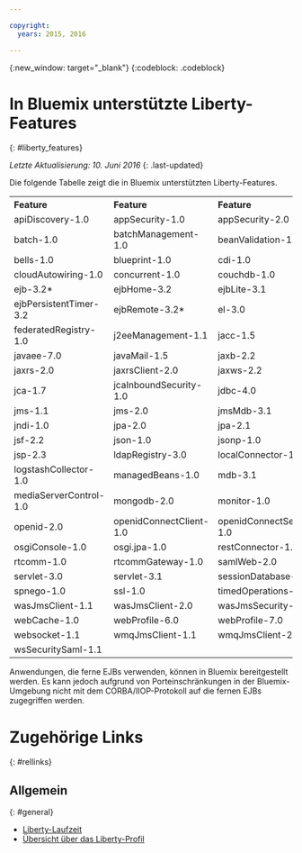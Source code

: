 ```yaml
---

copyright:
  years: 2015, 2016

---
```


{:new_window: target="_blank"}
{:codeblock: .codeblock}

# In Bluemix unterstützte Liberty-Features
{: #liberty_features}

*Letzte Aktualisierung: 10. Juni 2016*
{: .last-updated}

Die folgende Tabelle zeigt die in Bluemix unterstützten Liberty-Features.

<table>

<tr>
<th align="left">Feature</th>
<th align="left">Feature</th>
<th align="left">Feature</th>
<th align="left">Feature</th>
</tr>

<tr>
<td>apiDiscovery-1.0</td>
<td>appSecurity-1.0</td>
<td>appSecurity-2.0</td>
<td>appState-1.0</td>
</tr>

<tr>
<td>batch-1.0</td>
<td>batchManagement-1.0</td>
<td>beanValidation-1.0</td>
<td>beanValidation-1.1</td>
</tr>

<tr>
<td>bells-1.0</td>
<td>blueprint-1.0 </td>
<td>cdi-1.0</td>
<td>cdi-1.2</td>
</tr>

<tr>
<td>cloudAutowiring-1.0</td>
<td>concurrent-1.0</td>
<td>couchdb-1.0</td>
<td>distributedMap-1.0</td>
</tr>

<tr>
<td>ejb-3.2*</td>
<td>ejbHome-3.2</td>
<td>ejbLite-3.1</td>
<td>ejbLite-3.2</td>
</tr>

<tr>
<td>ejbPersistentTimer-3.2</td>
<td>ejbRemote-3.2*</td>
<td>el-3.0</td>
<td>eventLogging-1.0</td>
</tr>

<tr>
<td>federatedRegistry-1.0</td>
<td>j2eeManagement-1.1</td>
<td>jacc-1.5</td>
<td>jaspic-1.1</td>
</tr>

<tr>
<td>javaee-7.0</td>
<td>javaMail-1.5</td>
<td>jaxb-2.2</td>
<td>jaxrs-1.1</td>
</tr>

<tr>
<td>jaxrs-2.0</td>
<td>jaxrsClient-2.0</td>
<td>jaxws-2.2</td>
<td>jca-1.6</td>
</tr>

<tr>
<td>jca-1.7</td>
<td>jcaInboundSecurity-1.0</td>
<td>jdbc-4.0</td>
<td>jdbc-4.1</td>
</tr>

<tr>
<td>jms-1.1</td>
<td>jms-2.0</td>
<td>jmsMdb-3.1</td>
<td>jmsMdb-3.2</td>
</tr>

<tr>
<td>jndi-1.0</td>
<td>jpa-2.0</td>
<td>jpa-2.1</td>
<td>jsf-2.0</td>
</tr>

<tr>
<td>jsf-2.2</td>
<td>json-1.0</td>
<td>jsonp-1.0</td>
<td>jsp-2.2</td>
</tr>

<tr>
<td>jsp-2.3 </td>
<td>ldapRegistry-3.0</td>
<td>localConnector-1.0</td>
<td>logAnalysis-1.0</td>
</tr>

<tr>
<td>logstashCollector-1.0</td>
<td>managedBeans-1.0</td>
<td>mdb-3.1</td>
<td>mdb-3.2</td>
</tr>

<tr>
<td>mediaServerControl-1.0</td>
<td>mongodb-2.0</td>
<td>monitor-1.0</td>
<td>oauth-2.0</td>
</tr>

<tr>
<td>openid-2.0</td>
<td>openidConnectClient-1.0</td>
<td>openidConnectServer-1.0</td>
<td>osgiAppIntegration-1.0</td>
</tr>

<tr>
<td>osgiConsole-1.0</td>
<td>osgi.jpa-1.0</td>
<td>restConnector-1.0</td>
<td>requestTiming-1.0</td>
</tr>

<tr>
<td>rtcomm-1.0</td>
<td>rtcommGateway-1.0</td>
<td>samlWeb-2.0</td>
<td>scim-1.0</td>
</tr>

<tr>
<td>servlet-3.0</td>
<td>servlet-3.1</td>
<td>sessionDatabase-1.0</td>
<td>sipServlet-1.1</td>
</tr>

<tr>
<td>spnego-1.0</td>
<td>ssl-1.0</td>
<td>timedOperations-1.0</td>
<td>wab-1.0</td>
</tr>

<tr>
<td>wasJmsClient-1.1</td>
<td>wasJmsClient-2.0</td>
<td>wasJmsSecurity-1.0</td>
<td>wasJmsServer-1.0</td>
</tr>

<tr>
<td>webCache-1.0</td>
<td>webProfile-6.0</td>
<td>webProfile-7.0</td>
<td>websocket-1.0</td>
</tr>

<tr>
<td>websocket-1.1</td>
<td>wmqJmsClient-1.1</td>
<td>wmqJmsClient-2.0</td>
<td>wsSecurity-1.1</td>
</tr>

<tr>
<td>wsSecuritySaml-1.1</td>
<td></td>
<td></td>
<td></td>
</tr>
</table>

Anwendungen, die ferne EJBs verwenden, können in Bluemix bereitgestellt werden. Es kann jedoch aufgrund von Porteinschränkungen in der Bluemix-Umgebung nicht mit dem CORBA/IIOP-Protokoll auf die fernen EJBs zugegriffen werden.

# Zugehörige Links
{: #rellinks}
## Allgemein
{: #general}
* [Liberty-Laufzeit](index.html)
* [Übersicht über das Liberty-Profil](http://www-01.ibm.com/support/knowledgecenter/SSAW57_8.5.5/com.ibm.websphere.wlp.nd.doc/ae/cwlp_about.html)
